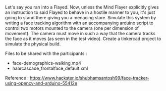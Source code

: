 Let's say you ran into a Flayed. Now, unless the Mind Flayer explicitly gives an instruction to said Flayed to behave in a hostile manner to you, it's just going to stand there giving you a menacing stare.
Simulate this system by writing a face tracking algorithm with an accompanying arduino script to control two motors mounted to the camera (one per dimension of movement).
The camera must move in such a way that the camera tracks the face as it moves (as seen in the test video).
Create a tinkercad project to simulate the physical build.

Files to be shared with the participants :
- face-demographics-walking.mp4 
- haarcascade_frontalface_default.xml 

Reference : https://www.hackster.io/shubhamsantosh99/face-tracker-using-opencv-and-arduino-55412e
